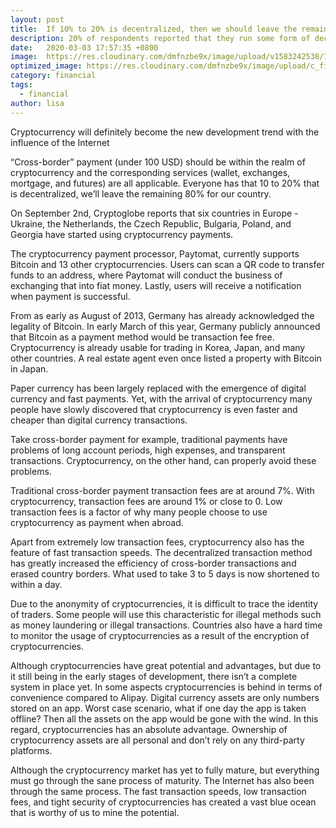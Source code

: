 ```yaml
---
layout: post
title:  If 10% to 20% is decentralized, then we should leave the remaining 80% to the country!
description: 20% of respondents reported that they run some form of decentralized marketing organization today
date:   2020-03-03 17:57:35 +0800
image:  https://res.cloudinary.com/dmfnzbe9x/image/upload/v1583242538/12_wdfc3m.jpg
optimized_image: https://res.cloudinary.com/dmfnzbe9x/image/upload/c_fill,h_171,w_325/v1583242538/12_wdfc3m.jpg
category: financial
tags:
  - financial
author: lisa
---
```


Cryptocurrency will definitely become the new development trend with the influence of the Internet

“Cross-border” payment (under 100 USD) should be within the realm of cryptocurrency and the corresponding services (wallet, exchanges, mortgage, and futures) are all applicable. Everyone has that 10 to 20% that is decentralized, we’ll leave the remaining 80% for our country.

On September 2nd, Cryptoglobe reports that six countries in Europe - Ukraine, the Netherlands, the Czech Republic, Bulgaria, Poland, and Georgia have started using cryptocurrency payments.

The cryptocurrency payment processor, Paytomat, currently supports Bitcoin and 13 other cryptocurrencies. Users can scan a QR code to transfer funds to an address, where Paytomat will conduct the business of exchanging that into fiat money. Lastly, users will receive a notification when payment is successful.

From as early as August of 2013, Germany has already acknowledged the legality of Bitcoin. In early March of this year, Germany publicly announced that Bitcoin as a payment method would be transaction fee free. Cryptocurrency is already usable for trading in Korea, Japan, and many other countries. A real estate agent even once listed a property with Bitcoin in Japan.

Paper currency has been largely replaced with the emergence of digital currency and fast payments. Yet, with the arrival of cryptocurrency many people have slowly discovered that cryptocurrency is even faster and cheaper than digital currency transactions.

Take cross-border payment for example, traditional payments have problems of long account periods, high expenses, and transparent transactions. Cryptocurrency, on the other hand, can properly avoid these problems.

Traditional cross-border payment transaction fees are at around 7%. With cryptocurrency, transaction fees are around 1% or close to 0. Low transaction fees is a factor of why many people choose to use cryptocurrency as payment when abroad.

Apart from extremely low transaction fees, cryptocurrency also has the feature of fast transaction speeds. The decentralized transaction method has greatly increased the efficiency of cross-border transactions and erased country borders. What used to take 3 to 5 days is now shortened to within a day.

Due to the anonymity of cryptocurrencies, it is difficult to trace the identity of traders. Some people will use this characteristic for illegal methods such as money laundering or illegal transactions. Countries also have a hard time to monitor the usage of cryptocurrencies as a result of the encryption of cryptocurrencies.

Although cryptocurrencies have great potential and advantages, but due to it still being in the early stages of development, there isn’t a complete system in place yet. In some aspects cryptocurrencies is behind in terms of convenience compared to Alipay. Digital currency assets are only numbers stored on an app. Worst case scenario, what if one day the app is taken offline? Then all the assets on the app would be gone with the wind. In this regard, cryptocurrencies has an absolute advantage. Ownership of cryptocurrency assets are all personal and don’t rely on any third-party platforms.

Although the cryptocurrency market has yet to fully mature, but everything must go through the sane process of maturity. The Internet has also been through the same process. The fast transaction speeds, low transaction fees, and tight security of cryptocurrencies has created a vast blue ocean that is worthy of us to mine the potential.